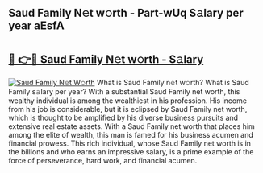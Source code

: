 ## Saud Family N𝚎t w𝚘rth - Part-wUq S𝚊lary per year aEsfA

# <h2><a href="http://gc01227.nevu.top/?p=Saud+Family">🔗 👉🔴 Saud Family N𝚎t w𝚘rth - S𝚊lary</a></h2>

[![Saud Family N𝚎t W𝚘rth](https://i.imgur.com/Oavwk0R.jpeg)](http://gc01227.nevu.top/?p=Saud+Family)
What is Saud Family n𝚎t w𝚘rth? What is Saud Family s𝚊lary per year?
With a substantial Saud Family net worth, this wealthy individual is among the wealthiest in his profession. His income from his job is considerable, but it is eclipsed by Saud Family net worth, which is thought to be amplified by his diverse business pursuits and extensive real estate assets. With a Saud Family net worth that places him among the elite of wealth, this man is famed for his business acumen and financial prowess. This rich individual, whose Saud Family net worth is in the billions and who earns an impressive salary, is a prime example of the force of perseverance, hard work, and financial acumen.
